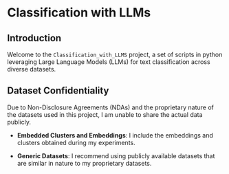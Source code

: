 # Classification with LLMs

## Introduction
Welcome to the `Classification_with_LLMS` project, a set of scripts in python leveraging Large Language Models (LLMs) for text classification across diverse datasets. 

## Dataset Confidentiality
Due to Non-Disclosure Agreements (NDAs) and the proprietary nature of the datasets used in this project, I am unable to share the actual data publicly. 

- **Embedded Clusters and Embeddings**: I include the embeddings and clusters obtained during my experiments. 

- **Generic Datasets**: I recommend using publicly available datasets that are similar in nature to my proprietary datasets.
